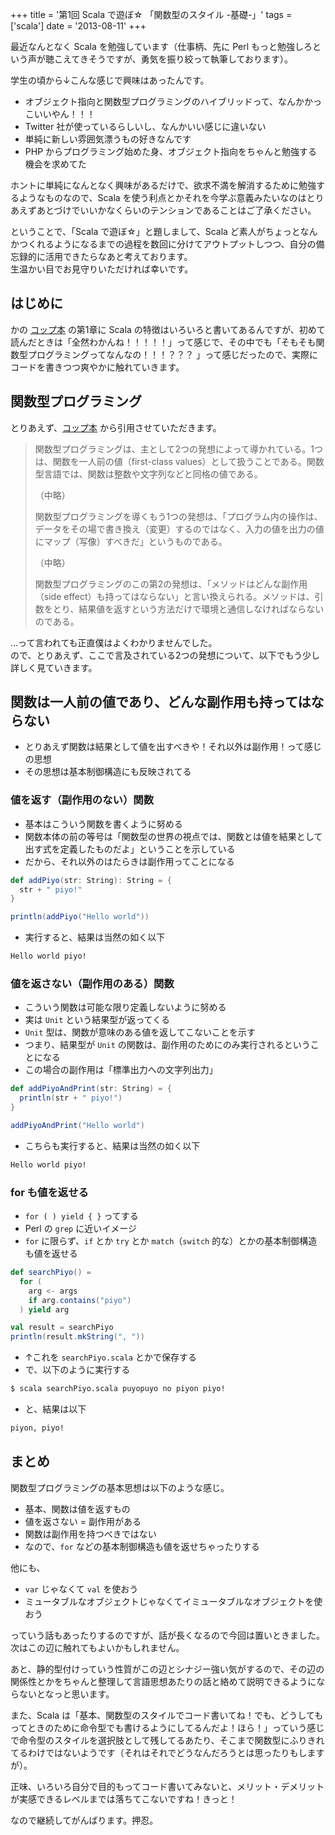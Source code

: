 +++
title = '第1回 Scala で遊ぼ☆ 「関数型のスタイル -基礎-」'
tags = ['scala']
date = '2013-08-11'
+++

最近なんとなく Scala を勉強しています（仕事柄、先に Perl もっと勉強しろという声が聴こえてきそうですが、勇気を振り絞って執筆しております）。

<!--more-->

学生の頃から↓こんな感じで興味はあったんです。

- オブジェクト指向と関数型プログラミングのハイブリッドって、なんかかっこいいやん！！！
- Twitter 社が使っているらしいし、なんかいい感じに違いない
- 単純に新しい雰囲気漂うもの好きなんです
- PHP からプログラミング始めた身、オブジェクト指向をちゃんと勉強する機会を求めてた

ホントに単純になんとなく興味があるだけで、欲求不満を解消するために勉強するようなものなので、Scala を使う利点とかそれを今学ぶ意義みたいなのはとりあえずあとづけでいいかなくらいのテンションであることはご了承ください。

ということで、「Scala で遊ぼ☆」と題しまして、Scala ど素人がちょっとなんかつくれるようになるまでの過程を数回に分けてアウトプットしつつ、自分の備忘録的に活用できたらなあと考えております。  
生温かい目でお見守りいただければ幸いです。

## はじめに

かの [コップ本](http://www.amazon.co.jp/Scala%E3%82%B9%E3%82%B1%E3%83%BC%E3%83%A9%E3%83%96%E3%83%AB%E3%83%97%E3%83%AD%E3%82%B0%E3%83%A9%E3%83%9F%E3%83%B3%E3%82%B0%E7%AC%AC2%E7%89%88-Martin-Odersky/dp/4844330845/ref=pd_cp_b_0) の第1章に Scala の特徴はいろいろと書いてあるんですが、初めて読んだときは「全然わかんね！！！！！」って感じで、その中でも「そもそも関数型プログラミングってなんなの！！！？？？
」って感じだったので、実際にコードを書きつつ爽やかに触れていきます。

## 関数型プログラミング

とりあえず、[コップ本](http://www.amazon.co.jp/Scala%E3%82%B9%E3%82%B1%E3%83%BC%E3%83%A9%E3%83%96%E3%83%AB%E3%83%97%E3%83%AD%E3%82%B0%E3%83%A9%E3%83%9F%E3%83%B3%E3%82%B0%E7%AC%AC2%E7%89%88-Martin-Odersky/dp/4844330845/ref=pd_cp_b_0) から引用させていただきます。

> 関数型プログラミングは、主として2つの発想によって導かれている。1つは、関数を一人前の値（first-class values）として扱うことである。関数型言語では、関数は整数や文字列などと同格の値である。
>
> （中略）
>
> 関数型プログラミングを導くもう1つの発想は、「プログラム内の操作は、データをその場で書き換え（変更）するのではなく、入力の値を出力の値にマップ（写像）すべきだ」というものである。
>
> （中略）
>
> 関数型プログラミングのこの第2の発想は、「メソッドはどんな副作用（side effect）も持ってはならない」と言い換えられる。メソッドは、引数をとり、結果値を返すという方法だけで環境と通信しなければならないのである。

…って言われても正直僕はよくわかりませんでした。  
ので、とりあえず、ここで言及されている2つの発想について、以下でもう少し詳しく見ていきます。

## 関数は一人前の値であり、どんな副作用も持ってはならない

- とりあえず関数は結果として値を出すべきや！それ以外は副作用！って感じの思想
- その思想は基本制御構造にも反映されてる

### 値を返す（副作用のない）関数

- 基本はこういう関数を書くように努める
- 関数本体の前の等号は「関数型の世界の視点では、関数とは値を結果として出す式を定義したものだよ」ということを示している
- だから、それ以外のはたらきは副作用ってことになる

``` scala
def addPiyo(str: String): String = {
  str + " piyo!"
}

println(addPiyo("Hello world"))
```

- 実行すると、結果は当然の如く以下

``` txt
Hello world piyo!
```

### 値を返さない（副作用のある）関数

- こういう関数は可能な限り定義しないように努める
- 実は `Unit` という結果型が返ってくる
- `Unit` 型は、関数が意味のある値を返してこないことを示す
- つまり、結果型が `Unit` の関数は、副作用のためにのみ実行されるということになる
- この場合の副作用は「標準出力への文字列出力」

``` scala
def addPiyoAndPrint(str: String) = {
  println(str + " piyo!")
}

addPiyoAndPrint("Hello world")
```

- こちらも実行すると、結果は当然の如く以下

``` txt
Hello world piyo!
```

### for も値を返せる

- `for ( ) yield { }` ってする
- Perl の `grep` に近いイメージ
- `for` に限らず、`if` とか `try` とか `match`（`switch` 的な）とかの基本制御構造も値を返せる

``` scala
def searchPiyo() =
  for (
    arg <- args
    if arg.contains("piyo")
  ) yield arg

val result = searchPiyo
println(result.mkString(", "))
```

- ↑これを `searchPiyo.scala` とかで保存する
- で、以下のように実行する

``` sh
$ scala searchPiyo.scala puyopuyo no piyon piyo!
```

- と、結果は以下

``` txt
piyon, piyo!
```

## まとめ

関数型プログラミングの基本思想は以下のような感じ。

- 基本、関数は値を返すもの
- 値を返さない = 副作用がある
- 関数は副作用を持つべきではない
- なので、`for` などの基本制御構造も値を返せちゃったりする

他にも、

- `var` じゃなくて `val` を使おう
- ミュータブルなオブジェクトじゃなくてイミュータブルなオブジェクトを使おう

っていう話もあったりするのですが、話が長くなるので今回は置いときました。  
次はこの辺に触れてもよいかもしれません。

あと、静的型付けっていう性質がこの辺とシナジー強い気がするので、その辺の関係性とかをちゃんと整理して言語思想あたりの話と絡めて説明できるようにならないとなっと思います。

また、Scala は「基本、関数型のスタイルでコード書いてね！でも、どうしてもってときのために命令型でも書けるようにしてるんだよ！ほら！」っていう感じで命令型のスタイルを選択肢として残してるあたり、そこまで関数型にふりきれてるわけではないようです（それはそれでどうなんだろうとは思ったりもしますが）。

正味、いろいろ自分で目的もってコード書いてみないと、メリット・デメリットが実感できるレベルまでは落ちてこないですね！きっと！

なので継続してがんばります。押忍。
